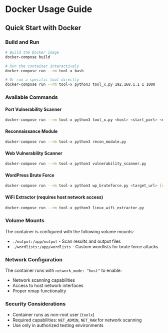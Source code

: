 # Docker Usage Guide

## Quick Start with Docker

### Build and Run
```bash
# Build the Docker image
docker-compose build

# Run the container interactively
docker-compose run --rm tool-x bash

# Or run a specific tool directly
docker-compose run --rm tool-x python3 tool_x.py 192.168.1.1 1 1000
```

### Available Commands

#### Port Vulnerability Scanner
```bash
docker-compose run --rm tool-x python3 tool_x.py <host> <start_port> <end_port>
```

#### Reconnaissance Module
```bash
docker-compose run --rm tool-x python3 recon_module.py
```

#### Web Vulnerability Scanner
```bash
docker-compose run --rm tool-x python3 vulnerability_scanner.py
```

#### WordPress Brute Force
```bash
docker-compose run --rm tool-x python3 wp_bruteforce.py <target_url> [options]
```

#### WiFi Extractor (requires host network access)
```bash
docker-compose run --rm tool-x python3 linux_wifi_extractor.py
```

### Volume Mounts

The container is configured with the following volume mounts:
- `./output:/app/output` - Scan results and output files
- `./wordlists:/app/wordlists` - Custom wordlists for brute force attacks

### Network Configuration

The container runs with `network_mode: "host"` to enable:
- Network scanning capabilities
- Access to host network interfaces
- Proper nmap functionality

### Security Considerations

- Container runs as non-root user (`toolx`)
- Required capabilities: `NET_ADMIN`, `NET_RAW` for network scanning
- Use only in authorized testing environments